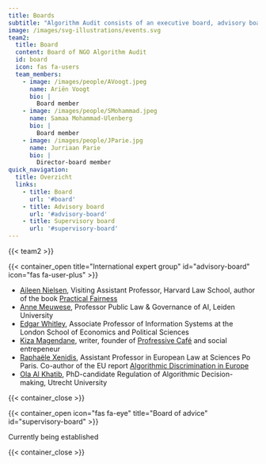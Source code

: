```yaml
---
title: Boards
subtitle: "Algorithm Audit consists of an executive board, advisory board, supervisory board, various teams and works with case-based advice commissions that consist of independent experts and stakeholder. Learn more about\_the executive [teams](/about/teams/).\n"
image: /images/svg-illustrations/events.svg
team2:
  title: Board
  content: Board of NGO Algorithm Audit
  id: board
  icon: fas fa-users
  team_members:
    - image: /images/people/AVoogt.jpeg
      name: Ariën Voogt
      bio: |
        Board member
    - image: /images/people/SMohammad.jpeg
      name: Samaa Mohammad-Ulenberg
      bio: |
        Board member
    - image: /images/people/JParie.jpg
      name: Jurriaan Parie
      bio: |
        Director-board member
quick_navigation:
  title: Overzicht
  links:
    - title: Board
      url: '#board'
    - title: Advisory board
      url: '#advisory-board'
    - title: Supervisory board
      url: '#supervisory-board'
---
```


{{< team2 >}}

{{< container_open title="International expert group" id="advisory-board" icon="fas fa-user-plus" >}}

* [Aileen Nielsen](https://hls.harvard.edu/faculty/aileen-nielsen/), Visiting Assistant Professor, Harvard Law School, author of the book [Practical Fairness](https://www.oreilly.com/library/view/practical-fairness/9781492075721/)		&#x9;
* [Anne Meuwese](https://www.universiteitleiden.nl/medewerkers/anne-meuwese#tab-1), Professor Public Law & Governance of AI, Leiden University
* [Edgar Whitley](https://www.lse.ac.uk/management/people/academic-staff/ewhitley), Associate Professor of Information Systems at the London School of Economics and Political Sciences&#x9;
* [Kiza Magendane](https://progressiefcafe.nl/team/kiza/), writer, founder of [Profressive Café](https://progressiefcafe.nl) and social entrepeneur
* [Raphaële Xenidis](https://www.sciencespo.fr/ecole-droit/en/xenidis-raphaele/), Assistant Professor in European Law at Sciences Po Paris. Co-author of the EU report [Algorithmic Discrimination in Europe](https://op.europa.eu/en/publication-detail/-/publication/082f1dbc-821d-11eb-9ac9-01aa75ed71a1)
* [Ola Al Khatib](https://www.uu.nl/staff/OAAlKhatib), PhD-candidate Regulation of Algorithmic Decision-making, Utrecht University

{{< container_close >}}

{{< container_open icon="fas fa-eye" title="Board of advice" id="supervisory-board" >}}

Currently being established

{{< container_close >}}
